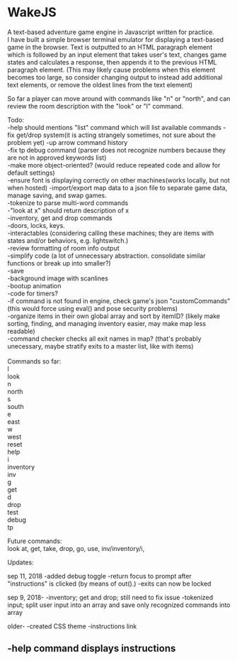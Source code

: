 # WakeJS
A text-based adventure game engine in Javascript written for practice.
<br />
I have built a simple browser terminal emulator for displaying a text-based game in the browser. Text is outputted to an HTML paragraph element which is followed by an input element that takes user's text, changes game states and calculates a response, then appends it to the previous HTML paragraph element.  (This may likely cause problems when this element becomes too large, so consider changing output to instead add additional text elements, or remove the oldest lines from the text element)

So far a player can move around with commands like "n" or "north", and can review the room description with the "look" or "l" command.
<p>
Todo:<br />
-help should mentions "list" command which will list available commands
-fix get/drop system(it is acting strangely sometimes, not sure about the problem yet)
-up arrow command history<br />
-fix tp debug command (parser does not recognize numbers because they are not in approved keywords list)<br />
-make more object-oriented? (would reduce repeated code and allow for default settings)<br />
-ensure font is displaying correctly on other machines(works locally, but not when hosted)
-import/export map data to a json file to separate game data, manage saving, and swap games.<br />
-tokenize to parse multi-word commands<br />
-"look at x" should return description of x<br />
-inventory, get and drop commands<br />
-doors, locks, keys.<br />
-interactables (considering calling these machines; they are items with states and/or behaviors, e.g. lightswitch.)<br />
-review formatting of room info output<br />
-simplify code (a lot of unnecessary abstraction.  consolidate similar functions or break up into smaller?)<br />
-save<br />
-background image with scanlines<br />
-bootup animation<br />
-code for timers?<br />
-if command is not found in engine, check game's json "customCommands" (this would force using eval() and pose security problems)<br />
-organize items in their own global array and sort by itemID? (likely make sorting, finding, and managing inventory easier, may make map less readable)<br />
-command checker checks all exit names in map? (that's probably unecessary, maybe stratify exits to a master list, like with items)<br />

 <br />
Commands so far:<br />
l<br />
look<br />
n<br />
north<br />
s<br />
south<br />
e<br />
east<br />
w<br />
west<br />
reset<br />
help<br />
i<br />
inventory<br />
inv<br />
g<br />
get<br />
d<br />
drop<br />
test<br />
debug<br />
tp<br />
	

Future commands:<br />
look at, get, take, drop, go, use, inv/inventory/i, 

Updates:

sep 11, 2018
-added debug toggle
-return focus to prompt after "instructions" is clicked (by means of out().)
-exits can now be locked

sep 9, 2018-
-inventory; get and drop; still need to fix issue
-tokenized input; split user input into an array and save only recognized commands into array

older-
-created CSS theme
-instructions link

-help command displays instructions
-